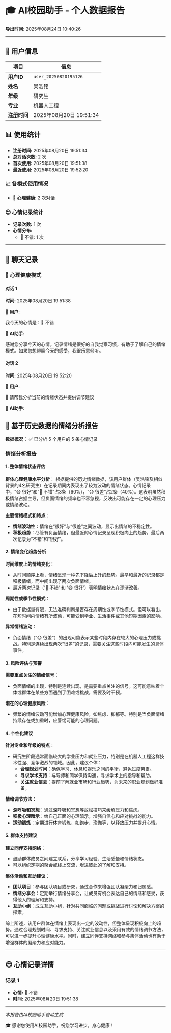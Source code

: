 # 🎓 AI校园助手 - 个人数据报告

**导出时间:** 2025年08月24日 10:40:26

---

## 👤 用户信息

| 项目 | 信息 |
|------|------|
| **用户ID** | `user_20250820195126` |
| **姓名** | 吴浩铭 |
| **年级** | 研究生 |
| **专业** | 机器人工程 |
| **注册时间** | 2025年08月20日 19:51:34 |

## 📊 使用统计

- **注册时间:** 2025年08月20日 19:51:34
- **总对话次数:** 2 次
- **首次使用:** 2025年08月20日 19:51:38
- **最近使用:** 2025年08月20日 19:52:20

### 📈 各模式使用情况

- 💚 **心理健康:** 2 次对话

### 😊 心情记录统计

- **记录次数:** 1 次
- **心情分布:**
  - 🙂 不错: 1 次

---

## 💬 聊天记录

### 💚 心理健康模式

#### 对话 1

**时间:** 2025年08月20日 19:51:38

👤 **用户**:

我今天的心情是：🙂 不错

🤖 **AI助手**:

感谢您分享今天的心情。记录情绪是很好的自我觉察习惯，有助于了解自己的情绪模式。如果您想聊聊今天的感受，我很乐意倾听。

#### 对话 2

**时间:** 2025年08月20日 19:52:20

👤 **用户**:

🌈 请帮我分析当前的情绪状态并提供调节建议

🤖 **AI助手**:

## 🌈 基于历史数据的情绪分析报告

**数据概况：** ✅ 已分析 5 个用户的 5 条心情记录

### 情绪分析报告

#### 1. 整体情绪状态评估

**群体心理健康水平分析**：
根据提供的历史情绪数据，该用户群体（吴浩铭及相似背景的4名研究生）在记录期间内表现出了较为波动的情绪状态。心情记录中，“😄 很好”和“🙂 不错”占3条（60%），“😞 很差”占2条（40%）。这表明虽然积极情绪占据主导，但负面情绪的频率也不容忽视，反映出可能存在一定的心理压力或情绪波动。

**主要情绪模式和特点**：
- **情绪波动性**：情绪在“很好”与“很差”之间波动，显示出情绪的不稳定性。
- **积极趋势**：尽管有负面情绪，但最近的心情记录呈现积极向上的趋势，最后两次记录为“不错”和“很好”。

#### 2. 情绪变化趋势分析

**时间维度上的情绪变化**：
- 从时间顺序上看，情绪呈现一种先下降后上升的趋势。最早和最近的记录都是积极情绪，而中间出现了两次负面情绪。
- 最近两次记录（'🙂 不错' 和 '😄 很好'）表明情绪状态在逐渐改善。

**周期性或季节性模式**：
- 由于数据量有限，无法准确判断是否存在周期性或季节性模式。但可以看出，在短时间内情绪有所波动，可能受到学业、生活事件或其他短期因素的影响。

**异常情绪波动**：
- 负面情绪（“😞 很差”）的出现可能表示某些时段内存在较大的心理压力或挑战。特别是连续出现两次“很差”的记录，需要关注这些时段内可能发生的具体事件。

#### 3. 风险评估与预警

**需要重点关注的情绪信号**：
- 负面情绪的出现，特别是连续出现，是需要重点关注的信号。这可能意味着个体或群体在某些方面遇到了困难或挑战，需要及时干预。

**潜在的心理健康风险**：
- 频繁的情绪波动可能增加心理健康风险，如焦虑、抑郁等。特别是当负面情绪持续存在或加重时，应警惕可能的心理问题。

#### 4. 个性化建议

**针对专业和年级的特点**：
- 研究生阶段通常面临较大的学业压力和就业压力，特别是在机器人工程这样技术性强、竞争激烈的领域。因此，建议个体：
  - **合理规划时间**：确保学习、休息和娱乐之间的平衡，避免过度劳累。
  - **寻求学术支持**：与导师和同学保持沟通，寻求学术上的指导和帮助。
  - **关注就业信息**：提前了解就业市场和行业趋势，为未来的职业规划做好准备。

**情绪调节方法**：
- **深呼吸和冥想**：通过深呼吸和冥想等放松技巧来缓解压力和焦虑。
- **积极心理暗示**：给自己正面的心理暗示，增强自信心和应对挑战的能力。
- **运动锻炼**：定期进行体育锻炼，如跑步、瑜伽等，以释放压力并提升心情。

#### 5. 群体支持建议

**建立同伴支持网络**：
- 鼓励群体成员之间建立联系，分享学习经验、生活感悟和情绪状态。
- 可以组织定期的聚会或线上交流，增进彼此的了解和支持。

**集体活动和互助建议**：
- **团队项目**：参与团队项目或研究，通过合作来增强团队凝聚力和归属感。
- **情绪分享会**：定期举行情绪分享会，让成员有机会表达自己的情绪和感受，获得他人的理解和支持。
- **互助小组**：成立互助小组，针对共同面临的问题或挑战进行讨论和解决方案的探索。

综上所述，该用户群体在情绪上表现出一定的波动性，但整体呈现积极向上的趋势。通过合理规划时间、寻求支持、关注就业信息以及采用有效的情绪调节方法，可以进一步提升心理健康水平。同时，建立同伴支持网络和参与集体活动也有助于增强群体的凝聚力和应对能力。

---

## 😊 心情记录详情

### 记录 1

- **心情:** 🙂 不错
- **时间:** 2025年08月20日 19:51:38

---

*本报告由AI校园助手自动生成*

🎓 感谢您使用AI校园助手，祝您学习进步，身心健康！